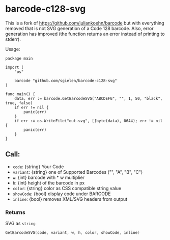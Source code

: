 # barcode-c128-svg

This is a fork of https://github.com/juliankoehn/barcode but with
everything removed that is not SVG generation of a Code 128 barcode. Also,
error generation has improved (the function returns an error instead of
printing to stderr).

Usage:

```
package main

import (
	"os"

	barcode "github.com/sgielen/barcode-c128-svg"
)

func main() {
	data, err := barcode.GetBarcodeSVG("ABCDEFG", "", 1, 50, "black", true, false)
	if err != nil {
		panic(err)
	}
	if err := os.WriteFile("out.svg", []byte(data), 0644); err != nil {
		panic(err)
	}
}
```

## Call:

* `code`: {string} Your Code
* `variant`: {string} one of Supported Barcodes ("", "A", "B", "C")
* `w`: {int} barcode with * w multiplier
* `h`: {int} height of the barcode in px
* `color`: {string} color as CSS compatible string value
* `showCode`: {bool} display code under BARCODE
* `inline`: {bool} removes XML/SVG headers from output

### Returns
SVG as `string`

```go
GetBarcodeSVG(code, variant, w, h, color, showCode, inline)
```
